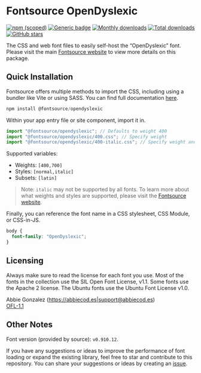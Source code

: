 # Fontsource OpenDyslexic

[![npm (scoped)](https://img.shields.io/npm/v/@fontsource/opendyslexic?color=brightgreen)](https://www.npmjs.com/package/@fontsource/opendyslexic) [![Generic badge](https://img.shields.io/badge/fontsource-passing-brightgreen)](https://github.com/fontsource/fontsource) [![Monthly downloads](https://badgen.net/npm/dm/@fontsource/opendyslexic)](https://github.com/fontsource/fontsource) [![Total downloads](https://badgen.net/npm/dt/@fontsource/opendyslexic)](https://github.com/fontsource/fontsource) [![GitHub stars](https://img.shields.io/github/stars/fontsource/fontsource.svg?style=social&label=Star)](https://github.com/fontsource/fontsource/stargazers)

The CSS and web font files to easily self-host the “OpenDyslexic” font. Please visit the main [Fontsource website](https://fontsource.org/fonts/opendyslexic) to view more details on this package.

## Quick Installation

Fontsource offers multiple methods to import the CSS, including using a bundler like Vite or using SASS. You can find full documentation [here](https://fontsource.org/docs/getting-started/introduction).

```javascript
npm install @fontsource/opendyslexic
```

Within your app entry file or site component, import it in.

```javascript
import "@fontsource/opendyslexic"; // Defaults to weight 400
import "@fontsource/opendyslexic/400.css"; // Specify weight
import "@fontsource/opendyslexic/400-italic.css"; // Specify weight and style
```

Supported variables:
- Weights: `[400,700]`
- Styles: `[normal,italic]`
- Subsets: `[latin]`

> Note: `italic` may not be supported by all fonts. To learn more about what weights and styles are supported, please visit the [Fontsource website](https://fontsource.org/fonts/opendyslexic).

Finally, you can reference the font name in a CSS stylesheet, CSS Module, or CSS-in-JS.

```css
body {
  font-family: "OpenDyslexic";
}
```

## Licensing
Always make sure to read the license for each font you use. Most of the fonts in the collection use the SIL Open Font License, v1.1. Some fonts use the Apache 2 license. The Ubuntu fonts use the Ubuntu Font License v1.0.

Abbie Gonzalez (https://abbiecod.es|support@abbiecod.es)\
[OFL-1.1](https://github.com/antijingoist/opendyslexic/blob/master/OFL.txt)

## Other Notes
Font version (provided by source): `v0.910.12`.

If you have any suggestions or ideas to improve the performance of font loading or expand the existing library, feel free to star and contribute to this repository. You can share your suggestions or ideas by creating an [issue](https://github.com/fontsource/fontsource/issues).